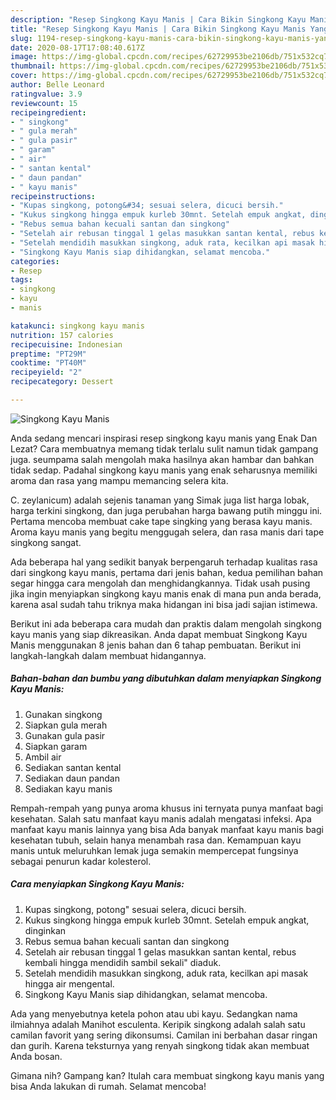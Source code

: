 ```yaml
---
description: "Resep Singkong Kayu Manis | Cara Bikin Singkong Kayu Manis Yang Enak Banget"
title: "Resep Singkong Kayu Manis | Cara Bikin Singkong Kayu Manis Yang Enak Banget"
slug: 1194-resep-singkong-kayu-manis-cara-bikin-singkong-kayu-manis-yang-enak-banget
date: 2020-08-17T17:08:40.617Z
image: https://img-global.cpcdn.com/recipes/62729953be2106db/751x532cq70/singkong-kayu-manis-foto-resep-utama.jpg
thumbnail: https://img-global.cpcdn.com/recipes/62729953be2106db/751x532cq70/singkong-kayu-manis-foto-resep-utama.jpg
cover: https://img-global.cpcdn.com/recipes/62729953be2106db/751x532cq70/singkong-kayu-manis-foto-resep-utama.jpg
author: Belle Leonard
ratingvalue: 3.9
reviewcount: 15
recipeingredient:
- " singkong"
- " gula merah"
- " gula pasir"
- " garam"
- " air"
- " santan kental"
- " daun pandan"
- " kayu manis"
recipeinstructions:
- "Kupas singkong, potong&#34; sesuai selera, dicuci bersih."
- "Kukus singkong hingga empuk kurleb 30mnt. Setelah empuk angkat, dinginkan"
- "Rebus semua bahan kecuali santan dan singkong"
- "Setelah air rebusan tinggal 1 gelas masukkan santan kental, rebus kembali hingga mendidih sambil sekali&#34; diaduk."
- "Setelah mendidih masukkan singkong, aduk rata, kecilkan api masak hingga air mengental."
- "Singkong Kayu Manis siap dihidangkan, selamat mencoba."
categories:
- Resep
tags:
- singkong
- kayu
- manis

katakunci: singkong kayu manis 
nutrition: 157 calories
recipecuisine: Indonesian
preptime: "PT29M"
cooktime: "PT40M"
recipeyield: "2"
recipecategory: Dessert

---
```



![Singkong Kayu Manis](https://img-global.cpcdn.com/recipes/62729953be2106db/751x532cq70/singkong-kayu-manis-foto-resep-utama.jpg)

Anda sedang mencari inspirasi resep singkong kayu manis yang Enak Dan Lezat? Cara membuatnya memang tidak terlalu sulit namun tidak gampang juga. seumpama salah mengolah maka hasilnya akan hambar dan bahkan tidak sedap. Padahal singkong kayu manis yang enak seharusnya memiliki aroma dan rasa yang mampu memancing selera kita.

C. zeylanicum) adalah sejenis tanaman yang Simak juga list harga lobak, harga terkini singkong, dan juga perubahan harga bawang putih minggu ini. Pertama mencoba membuat cake tape singking yang berasa kayu manis. Aroma kayu manis yang begitu menggugah selera, dan rasa manis dari tape singkong sangat.

Ada beberapa hal yang sedikit banyak berpengaruh terhadap kualitas rasa dari singkong kayu manis, pertama dari jenis bahan, kedua pemilihan bahan segar hingga cara mengolah dan menghidangkannya. Tidak usah pusing jika ingin menyiapkan singkong kayu manis enak di mana pun anda berada, karena asal sudah tahu triknya maka hidangan ini bisa jadi sajian istimewa.


Berikut ini ada beberapa cara mudah dan praktis dalam mengolah singkong kayu manis yang siap dikreasikan. Anda dapat membuat Singkong Kayu Manis menggunakan 8 jenis bahan dan 6 tahap pembuatan. Berikut ini langkah-langkah dalam membuat hidangannya.

<!--inarticleads1-->

##### Bahan-bahan dan bumbu yang dibutuhkan dalam menyiapkan Singkong Kayu Manis:

1. Gunakan  singkong
1. Siapkan  gula merah
1. Gunakan  gula pasir
1. Siapkan  garam
1. Ambil  air
1. Sediakan  santan kental
1. Sediakan  daun pandan
1. Sediakan  kayu manis


Rempah-rempah yang punya aroma khusus ini ternyata punya manfaat bagi kesehatan. Salah satu manfaat kayu manis adalah mengatasi infeksi. Apa manfaat kayu manis lainnya yang bisa Ada banyak manfaat kayu manis bagi kesehatan tubuh, selain hanya menambah rasa dan. Kemampuan kayu manis untuk meluruhkan lemak juga semakin mempercepat fungsinya sebagai penurun kadar kolesterol. 

<!--inarticleads2-->

##### Cara menyiapkan Singkong Kayu Manis:

1. Kupas singkong, potong&#34; sesuai selera, dicuci bersih.
1. Kukus singkong hingga empuk kurleb 30mnt. Setelah empuk angkat, dinginkan
1. Rebus semua bahan kecuali santan dan singkong
1. Setelah air rebusan tinggal 1 gelas masukkan santan kental, rebus kembali hingga mendidih sambil sekali&#34; diaduk.
1. Setelah mendidih masukkan singkong, aduk rata, kecilkan api masak hingga air mengental.
1. Singkong Kayu Manis siap dihidangkan, selamat mencoba.


Ada yang menyebutnya ketela pohon atau ubi kayu. Sedangkan nama ilmiahnya adalah Manihot esculenta. Keripik singkong adalah salah satu camilan favorit yang sering dikonsumsi. Camilan ini berbahan dasar ringan dan gurih. Karena teksturnya yang renyah singkong tidak akan membuat Anda bosan. 

Gimana nih? Gampang kan? Itulah cara membuat singkong kayu manis yang bisa Anda lakukan di rumah. Selamat mencoba!
